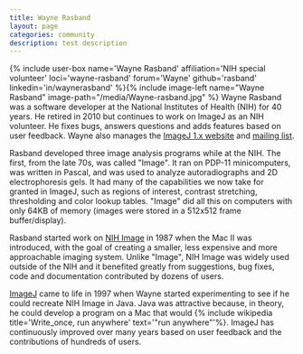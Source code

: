 ```yaml
---
title: Wayne Rasband
layout: page
categories: community
description: test description
---
```


{% include user-box name='Wayne Rasband' affiliation='NIH special volunteer' loci='wayne-rasband' forum='Wayne' github='rasband' linkedin='in/waynerasband' %}{% include image-left name="Wayne Rasband" image-path="/media/Wayne-rasband.jpg" %} Wayne Rasband was a software developer at the National Institutes of Health (NIH) for 40 years. He retired in 2010 but continues to work on ImageJ as an NIH volunteer. He fixes bugs, answers questions and adds features based on user feedback. Wayne also manages the [ImageJ 1.x website](https://imagej.net/index.html) and [mailing list](Mailing_list).

Rasband developed three image analysis programs while at the NIH. The first, from the late 70s, was called "Image". It ran on PDP-11 minicomputers, was written in Pascal, and was used to analyze autoradiographs and 2D electrophoresis gels. It had many of the capabilities we now take for granted in ImageJ, such as regions of interest, contrast stretching, thresholding and color lookup tables. "Image" did all this on computers with only 64KB of memory (images were stored in a 512x512 frame buffer/display).

Rasband started work on [NIH Image](/software/nih-image) in 1987 when the Mac II was introduced, with the goal of creating a smaller, less expensive and more approachable imaging system. Unlike "Image", NIH Image was widely used outside of the NIH and it benefited greatly from suggestions, bug fixes, code and documentation contributed by dozens of users.

[ImageJ](/about) came to life in 1997 when Wayne started experimenting to see if he could recreate NIH Image in Java. Java was attractive because, in theory, he could develop a program on a Mac that would {% include wikipedia title='Write\_once, run anywhere' text='"run anywhere"'%}. ImageJ has continuously improved over many years based on user feedback and the contributions of hundreds of users.

